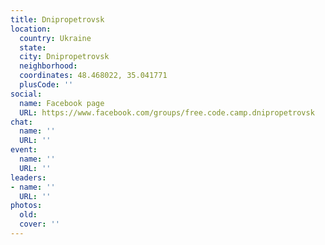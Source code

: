 ```yaml
---
title: Dnipropetrovsk
location:
  country: Ukraine
  state: 
  city: Dnipropetrovsk
  neighborhood: 
  coordinates: 48.468022, 35.041771
  plusCode: ''
social:
  name: Facebook page
  URL: https://www.facebook.com/groups/free.code.camp.dnipropetrovsk
chat:
  name: ''
  URL: ''
event:
  name: ''
  URL: ''
leaders:
- name: ''
  URL: ''
photos:
  old: 
  cover: ''
---
```

